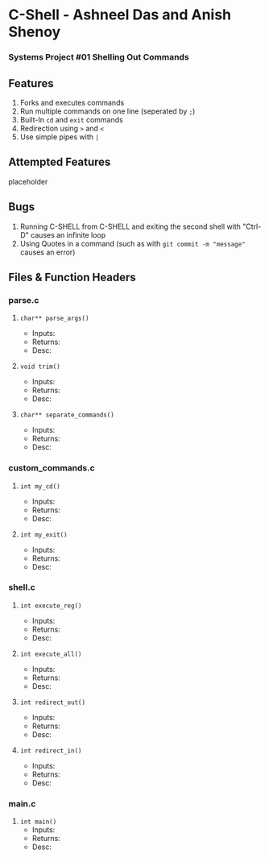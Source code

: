 # C-Shell - Ashneel Das and Anish Shenoy
### Systems Project #01 Shelling Out Commands

## Features
1. Forks and executes commands
2. Run multiple commands on one line (seperated by ```;```)
3. Built-In ```cd``` and ```exit``` commands
4. Redirection using ```>``` and ```<```
5. Use simple pipes with ```|```

## Attempted Features
placeholder

## Bugs
1. Running C-SHELL from C-SHELL and exiting the second shell with "Ctrl-D" causes an infinite loop
2. Using Quotes in a command (such as with ```git commit -m "message"``` causes an error)

## Files & Function Headers

### parse.c
  1. ```char** parse_args()```
      * Inputs:
      * Returns:
      * Desc:
  
  2. ```void trim()```
      * Inputs:
      * Returns:
      * Desc:

  3. ```char** separate_commands()```
      * Inputs:
      * Returns:
      * Desc:

### custom_commands.c
  1. ```int my_cd()```
      * Inputs:
      * Returns:
      * Desc:

  2. ```int my_exit()```
      * Inputs:
      * Returns:
      * Desc:

### shell.c
  1. ```int execute_reg()```
      * Inputs:
      * Returns:
      * Desc:
      
  2. ```int execute_all()```
      * Inputs:
      * Returns:
      * Desc:
      
  3. ```int redirect_out()```
      * Inputs:
      * Returns:
      * Desc:
      
  4. ```int redirect_in()```
      * Inputs:
      * Returns:
      * Desc:

### main.c
  1. ```int main()```
      * Inputs:
      * Returns:
      * Desc:
